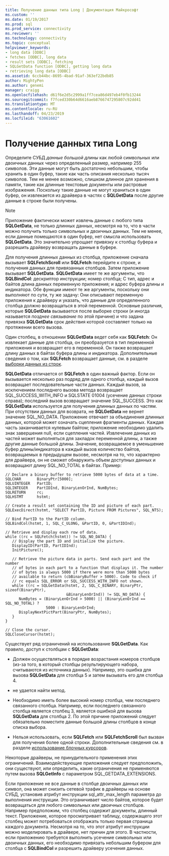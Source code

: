 ```yaml
---
title: Получение данных типа Long | Документация Майкрософт
ms.custom: ''
ms.date: 01/19/2017
ms.prod: sql
ms.prod_service: connectivity
ms.reviewer: ''
ms.technology: connectivity
ms.topic: conceptual
helpviewer_keywords:
- long data [ODBC]
- fetches [ODBC], long data
- result sets [ODBC], fetching
- SQLGetData function [ODBC], getting long data
- retrieving long data [ODBC]
ms.assetid: 6ccb44bc-8695-4bad-91af-363ef22bdb85
author: MightyPen
ms.author: genemi
manager: craigg
ms.openlocfilehash: d61f6e2d5c2999a1ff7cea86d497eb4f0fb13244
ms.sourcegitcommit: f7fced330b64d6616aeb8766747295807c92dd41
ms.translationtype: MT
ms.contentlocale: ru-RU
ms.lasthandoff: 04/23/2019
ms.locfileid: "63061602"
---
```

# <a name="getting-long-data"></a>Получение данных типа Long
Определите СУБД *данные большой длины* как любой символьных или двоичных данных через определенный размер, например 255 символов. Эти данные могут быть достаточно небольшим, чтобы хранить в один буфер, такие как часть описания несколько тысяч символов. Тем не менее возможно, слишком длинное для хранения в памяти, такие как длинные текстовые документы или растровые изображения. Поскольку такие данные не могут храниться в один буфер, он извлекается из драйвера в частях с **SQLGetData** после другие данные в строке были получены.  
  
> [!NOTE]  
>  Приложение фактически может извлечь данные с любого типа **SQLGetData**, не только длинных данных, несмотря на то, что в части можно получить только символьных и двоичных данных. Тем не менее, если данные помещаются в один буфер, нет смысла использовать **SQLGetData**. Это значительно упрощает привязку к столбцу буфера и разрешить драйверу возвращать данные в буфере.  
  
 Для получения длинных данных из столбца, приложение сначала вызывает **SQLFetchScroll** или **SQLFetch** перейдите к строке, и получения данных для привязанных столбцов. Затем приложение вызывает **SQLGetData**. **SQLGetData** имеет те же аргументы, что **SQLBindCol**: дескриптор инструкции; номер столбца; C тип, адрес и байтов длина данных переменную приложения; и адрес буфера длины и индикатора. Обе функции имеют те же аргументы, поскольку они выполняют по сути, ту же задачу: Они описывают переменную приложения к драйверу и указать, что данные для определенного столбца должно возвращаться в этой переменной. Основные различия, которые **SQLGetData** вызывается после выборке строки (и иногда называется *позднее связывание* по этой причине) и что задана привязка **SQLGetData**  срок действия которой составляет только на протяжении всего вызова.  
  
 Один столбец, в отношении **SQLGetData** ведет себя как **SQLFetch**: Он извлекает данные для столбца, он преобразуется в тип переменной приложения и возвращает его в переменной. Он также возвращает длину данных в байтах буфера длины и индикатора. Дополнительные сведения о том, как **SQLFetch** возвращает данные, см. в разделе [выборки данных из строк](../../../odbc/reference/develop-app/fetching-a-row-of-data.md).  
  
 **SQLGetData** отличается от **SQLFetch** в один важный фактор. Если он вызывается несколько раз подряд для одного столбца, каждый вызов возвращает последовательные части данных. Каждый вызов, за исключением последнего вызова метода возвращает SQL_SUCCESS_WITH_INFO и SQLSTATE 01004 (усечение данных строки справа); последний вызов возвращает значение SQL_SUCCESS. Это как **SQLGetData** используется для получения длинных данных по частям. При отсутствии данных для возврата, не **SQLGetData** не вернет значение SQL_NO_DATA. Приложение отвечает за объединения длинных данных, которой может означать сцепления фрагменты данных. Каждая часть заканчивается нулевым байтом; приложение необходимо удалить знак завершения null, если сцепления частей. Извлечение данных из частей может выполняться для закладок переменной длины, а также другие данные большой длины. Значение, возвращаемое в уменьшение буфер длины/индикатора в каждый вызов количество байтов, возвращаемых в предыдущем вызове, несмотря на то, что характерно для драйвера, он не сможет обнаружить объем доступных данных и возвращают длину SQL_NO_TOTAL в байтах. Пример:  
  
```  
// Declare a binary buffer to retrieve 5000 bytes of data at a time.  
SQLCHAR       BinaryPtr[5000];  
SQLUINTEGER   PartID;  
SQLINTEGER    PartIDInd, BinaryLenOrInd, NumBytes;  
SQLRETURN     rc;   
SQLHSTMT      hstmt;  
  
// Create a result set containing the ID and picture of each part.  
SQLExecDirect(hstmt, "SELECT PartID, Picture FROM Pictures", SQL_NTS);  
  
// Bind PartID to the PartID column.  
SQLBindCol(hstmt, 1, SQL_C_ULONG, &PartID, 0, &PartIDInd);  
  
// Retrieve and display each row of data.  
while ((rc = SQLFetch(hstmt)) != SQL_NO_DATA) {  
   // Display the part ID and initialize the picture.  
   DisplayID(PartID, PartIDInd);  
   InitPicture();  
  
   // Retrieve the picture data in parts. Send each part and the number   
   // of bytes in each part to a function that displays it. The number   
   // of bytes is always 5000 if there were more than 5000 bytes   
   // available to return (cbBinaryBuffer > 5000). Code to check if   
   // rc equals SQL_ERROR or SQL_SUCCESS_WITH_INFO not shown.  
   while ((rc = SQLGetData(hstmt, 2, SQL_C_BINARY, BinaryPtr, sizeof(BinaryPtr),  
                           &BinaryLenOrInd)) != SQL_NO_DATA) {  
      NumBytes = (BinaryLenOrInd > 5000) || (BinaryLenOrInd == SQL_NO_TOTAL) ?  
                  5000 : BinaryLenOrInd;  
      DisplayNextPictPart(BinaryPtr, NumBytes);  
   }  
}  
  
// Close the cursor.  
SQLCloseCursor(hstmt);  
```  
  
 Существует ряд ограничений на использование **SQLGetData**. Как правило, доступ к столбцам с **SQLGetData**:  
  
-   Должен осуществляться в порядке возрастания номеров столбцов (из-за того, в который столбцы результирующего набора, считываются из источника данных). Например, это ошибка для вызова **SQLGetData** для столбца 5 и затем вызывать его для столбца 4.  
  
-   не удается найти метод.  
  
-   Необходимо иметь более высокий номер столбца, чем последнего связанного столбца. Например, если последнего связанного столбца является столбец 3, является ошибкой для вызова **SQLGetData** для столбца 2. По этой причине приложений следует обязательно поместите данные большой длины столбцов в конце списка выбора.  
  
-   Нельзя использовать, если **SQLFetch** или **SQLFetchScroll** был вызван для получения более одной строки. Дополнительные сведения см. в разделе [использование блочных курсоров](../../../odbc/reference/develop-app/using-block-cursors.md).  
  
 Некоторые драйверы, не принудительного применения этих ограничений. Взаимодействующие приложения следует предположить, они существуют, или определить, какие ограничения не применяются путем вызова **SQLGetInfo** с параметром SQL_GETDATA_EXTENSIONS.  
  
 Если приложение не все данные в столбце двоичных данных или символ, она может снизить сетевой трафик в драйверы на основе СУБД, установив атрибут инструкции sql_attr_max_length параметра до выполнения инструкции. Это ограничивает число байтов, которое будет возвращаться для любого символьных или двоичных столбцов. Например предположим, что столбец содержит документы, длинный текст. Приложение, которое просматривает таблицу, содержащего этот столбец может потребоваться отображать только первая страница каждого документа. Несмотря на то, что этот атрибут инструкции можно моделировать в драйвере, нет причин для этого. В частности, если приложению требуется выполнить усечение символьных или двоичных данных, его необходимо привязать небольшим буфером для столбца с **SQLBindCol** и разрешить драйверу усечения данных.
